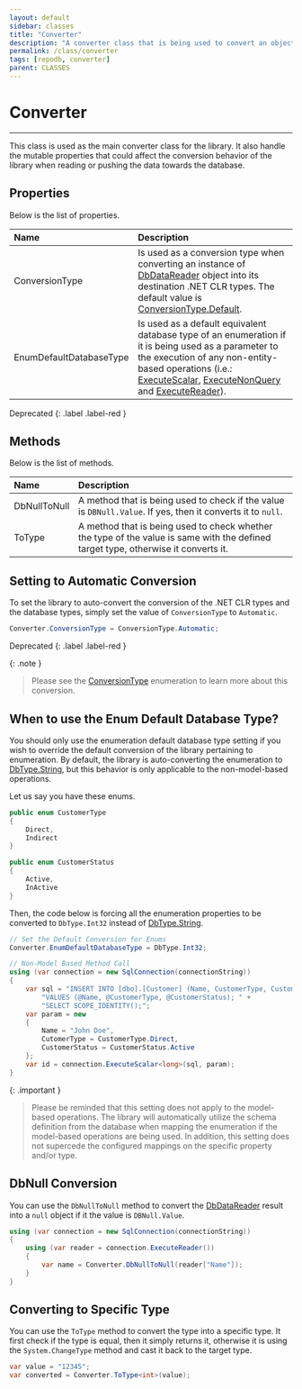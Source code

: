 ```yaml
---
layout: default
sidebar: classes
title: "Converter"
description: "A converter class that is being used to convert an object into a specific type within the library."
permalink: /class/converter
tags: [repodb, converter]
parent: CLASSES
---
```


# Converter

---

This class is used as the main converter class for the library. It also handle the mutable properties that could affect the conversion behavior of the library when reading or pushing the data towards the database. 

## Properties

Below is the list of properties.

| Name | Description |
|:-----|:------------|
| ConversionType | Is used as a conversion type when converting an instance of [DbDataReader](https://learn.microsoft.com/en-us/dotnet/api/system.data.common.dbdatareader?view=net-6.0) object into its destination .NET CLR types. The default value is [ConversionType.Default](/enumeration/conversiontype). |
| EnumDefaultDatabaseType | Is used as a default equivalent database type of an enumeration if it is being used as a parameter to the execution of any non-entity-based operations (i.e.: [ExecuteScalar](/operation/executescalar), [ExecuteNonQuery](/operation/executenonquery) and [ExecuteReader](/operation/executereader)). |

Deprecated
{: .label .label-red }

## Methods

Below is the list of methods.

| Name | Description |
|:-----|:------------|
| DbNullToNull | A method that is being used to check if the value is `DBNull.Value`. If yes, then it converts it to `null`. |
| ToType | A method that is being used to check whether the type of the value is same with the defined target type, otherwise it converts it. |

## Setting to Automatic Conversion

To set the library to auto-convert the conversion of the .NET CLR types and the database types, simply set the value of `ConversionType` to `Automatic`.

```csharp
Converter.ConversionType = ConversionType.Automatic;
```

Deprecated
{: .label .label-red }

{: .note }
> Please see the [ConversionType](/enumeration/conversiontype) enumeration to learn more about this conversion.

## When to use the Enum Default Database Type?

You should only use the enumeration default database type setting if you wish to override the default conversion of the library pertaining to enumeration. By default, the library is auto-converting the enumeration to [DbType.String](https://learn.microsoft.com/en-us/dotnet/api/system.data.dbtype?view=net-6.0), but this behavior is only applicable to the non-model-based operations.

Let us say you have these enums.

```csharp
public enum CustomerType
{
    Direct,
    Indirect
}

public enum CustomerStatus
{
    Active,
    InActive
}
```

Then, the code below is forcing all the enumeration properties to be converted to `DbType.Int32` instead of [DbType.String](https://learn.microsoft.com/en-us/dotnet/api/system.data.dbtype?view=net-6.0).

```csharp
// Set the Default Conversion for Enums
Converter.EnumDefaultDatabaseType = DbType.Int32;

// Non-Model Based Method Call
using (var connection = new SqlConnection(connectionString))
{
    var sql = "INSERT INTO [dbo].[Customer] (Name, CustomerType, CustomerStatus) " +
        "VALUES (@Name, @CustomerType, @CustomerStatus); " +
        "SELECT SCOPE_IDENTITY();";
    var param = new
    {
        Name = "John Doe",
        CutomerType = CustomerType.Direct,
        CustomerStatus = CustomerStatus.Active
    };
    var id = connection.ExecuteScalar<long>(sql, param);
}
```

{: .important }
> Please be reminded that this setting does not apply to the model-based operations. The library will automatically utilize the schema definition from the database when mapping the enumeration if the model-based operations are being used. In addition, this setting does not supercede the configured mappings on the specific property and/or type.

## DbNull Conversion

You can use the `DbNullToNull` method to convert the [DbDataReader](https://learn.microsoft.com/en-us/dotnet/api/system.data.common.dbdatareader?view=net-6.0) result into a `null` object if it the value is `DBNull.Value`.

```csharp
using (var connection = new SqlConnection(connectionString))
{
    using (var reader = connection.ExecuteReader())
    {
        var name = Converter.DbNullToNull(reader["Name"]);
    }
}
```

## Converting to Specific Type

You can use the `ToType` method to convert the type into a specific type. It first check if the type is equal, then it simply returns it, otherwise it is using the `System.ChangeType` method and cast it back to the target type.

```csharp
var value = "12345";
var converted = Converter.ToType<int>(value);
```